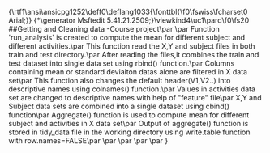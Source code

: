 {\rtf1\ansi\ansicpg1252\deff0\deflang1033{\fonttbl{\f0\fswiss\fcharset0 Arial;}}
{\*\generator Msftedit 5.41.21.2509;}\viewkind4\uc1\pard\f0\fs20 ##Getting and Cleaning data -Course project\par
\par
Function 'run_analysis' is created to compute the mean for different subject and different activities.\par
This function read the X,Y and subject files in both train and test directory.\par
After reading the files,it combines the train and test dataset into single data set using rbind() function.\par
Columns containing mean or standard deviaiton datas alone are filtered in X data set\par
This function also changes the default header(V1,V2..) into descriptive names using colnames() function.\par
Values in activities data set are changed to descriptive names with help of "feature" file\par
X,Y and Subject data sets are combined into a single dataset using cbind() function\par
Aggregate() function is used to compute mean for different subject and activities in X data set\par
Output of aggregate() function is stored in tidy_data file in the working directory using write.table function with row.names=FALSE\par
\par
\par
\par
\par
}
 